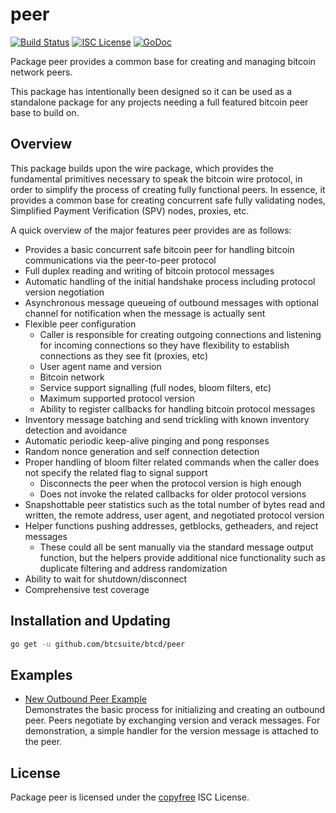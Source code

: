 peer
====

[![Build Status](https://github.com/alexdcox/dashd-go/workflows/Build%20and%20Test/badge.svg)](https://github.com/btcsuite/btcd/actions)
[![ISC License](http://img.shields.io/badge/license-ISC-blue.svg)](http://copyfree.org)
[![GoDoc](https://img.shields.io/badge/godoc-reference-blue.svg)](https://pkg.go.dev/github.com/btcsuite/btcd/peer)

Package peer provides a common base for creating and managing bitcoin network
peers.

This package has intentionally been designed so it can be used as a standalone
package for any projects needing a full featured bitcoin peer base to build on.

## Overview

This package builds upon the wire package, which provides the fundamental
primitives necessary to speak the bitcoin wire protocol, in order to simplify
the process of creating fully functional peers. In essence, it provides a
common base for creating concurrent safe fully validating nodes, Simplified
Payment Verification (SPV) nodes, proxies, etc.

A quick overview of the major features peer provides are as follows:

- Provides a basic concurrent safe bitcoin peer for handling bitcoin
  communications via the peer-to-peer protocol
- Full duplex reading and writing of bitcoin protocol messages
- Automatic handling of the initial handshake process including protocol
  version negotiation
- Asynchronous message queueing of outbound messages with optional channel for
  notification when the message is actually sent
- Flexible peer configuration
    - Caller is responsible for creating outgoing connections and listening for
      incoming connections so they have flexibility to establish connections as
      they see fit (proxies, etc)
    - User agent name and version
    - Bitcoin network
    - Service support signalling (full nodes, bloom filters, etc)
    - Maximum supported protocol version
    - Ability to register callbacks for handling bitcoin protocol messages
- Inventory message batching and send trickling with known inventory detection
  and avoidance
- Automatic periodic keep-alive pinging and pong responses
- Random nonce generation and self connection detection
- Proper handling of bloom filter related commands when the caller does not
  specify the related flag to signal support
    - Disconnects the peer when the protocol version is high enough
    - Does not invoke the related callbacks for older protocol versions
- Snapshottable peer statistics such as the total number of bytes read and
  written, the remote address, user agent, and negotiated protocol version
- Helper functions pushing addresses, getblocks, getheaders, and reject
  messages
    - These could all be sent manually via the standard message output function,
      but the helpers provide additional nice functionality such as duplicate
      filtering and address randomization
- Ability to wait for shutdown/disconnect
- Comprehensive test coverage

## Installation and Updating

```bash
go get -u github.com/btcsuite/btcd/peer
```

## Examples

- [New Outbound Peer Example](https://pkg.go.dev/github.com/btcsuite/btcd/peer#example-package--NewOutboundPeer)  
  Demonstrates the basic process for initializing and creating an outbound peer.
  Peers negotiate by exchanging version and verack messages. For demonstration,
  a simple handler for the version message is attached to the peer.

## License

Package peer is licensed under the [copyfree](http://copyfree.org) ISC License.

